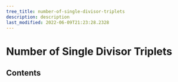 ```yaml
---
tree_title: number-of-single-divisor-triplets
description: description
last_modified: 2022-06-09T21:23:28.2328
---
```


# Number of Single Divisor Triplets

## Contents
